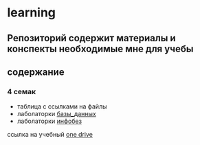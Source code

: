 # learning
## Репозиторий содержит материалы и конспекты необходимые мне для учебы 


## содержание
### 4 семак
- таблица с ссылками на файлы 
- лаболаторки  [базы_данных](базы_данных.md)
- лаболаторки [инфобез](информационная_безопастность)


ссылка на учебный [one drive](https://sfukrasru-my.sharepoint.com/:f:/g/personal/dmoiseev-ki21_stud_sfu-kras_ru/EnFy-KUMD3NIoyyARUSdMXIBtjuiH1EQwZIP_qkE22nt-g?e=pKiVkT)